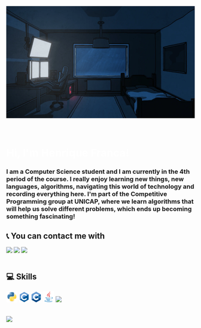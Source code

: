 <div align="center">
    <img height="300" src="bedroom.gif">
</div>

<div align="left">
    <br><br>
   <h1 style="color: white">Hi, I'm Henrique Franca!</h1>
    <h3>I am a Computer Science student and I am currently in the 4th period of the course. I really enjoy learning new things, new languages, algorithms, navigating this world of technology and recording everything here. I'm part of the Competitive Programming group at UNICAP, where we learn algorithms that will help us solve different problems, which ends up becoming something fascinating!
    </h3>
</div>


<h2>📞 You can contact me with</h2>
<a href="https://instagram.com/henriq.francaa" target="_blank"><img src="https://img.shields.io/badge/-Instagram-%23E4405F?style=for-the-badge&logo=instagram&logoColor=white" target="_blank"></a> 
  <a href = "mailto:henrique23.franca@gmail.com"><img src="https://img.shields.io/badge/-Gmail-%23333?style=for-the-badge&logo=gmail&logoColor=white" target="_blank"></a>
  <a href="https://www.linkedin.com/in/henrique-franca-16390125b" target="_blank"><img src="https://img.shields.io/badge/-LinkedIn-%230077B5?style=for-the-badge&logo=linkedin&logoColor=white" target="_blank"></a> 

<div>
    <br>
    <h2>💻 Skills</h2>
    <img height="30" src="https://raw.githubusercontent.com/devicons/devicon/master/icons/python/python-original.svg">
    <img height="28" src="https://raw.githubusercontent.com/devicons/devicon/master/icons/c/c-original.svg">
    <img height="28" src="https://raw.githubusercontent.com/devicons/devicon/master/icons/cplusplus/cplusplus-original.svg">
    <img height="30" src="https://raw.githubusercontent.com/devicons/devicon/master/icons/java/java-original.svg">
    <img height="30" src="https://user-images.githubusercontent.com/25181517/192158954-f88b5814-d510-4564-b285-dff7d6400dad.png">    
</div>

<div align="left">
    <br><br>
    <img height="150em" src="https://github-readme-stats.vercel.app/api/top-langs/?username=HenriqueFrancaa&layout=compact&langs_count=16&theme=transparent"/>
</div>
